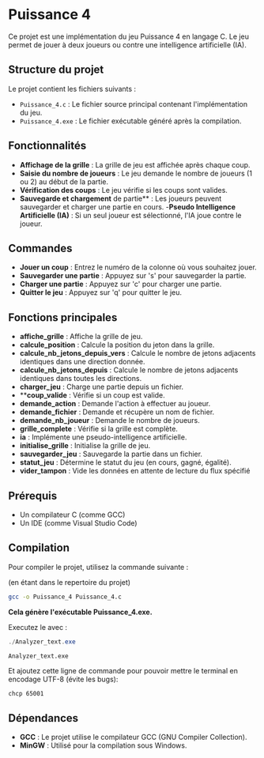 # Puissance 4

Ce projet est une implémentation du jeu Puissance 4 en langage C. Le jeu permet de jouer à deux joueurs ou contre une intelligence artificielle (IA).

## Structure du projet

Le projet contient les fichiers suivants :

- `Puissance_4.c` : Le fichier source principal contenant l'implémentation du jeu.
- `Puissance_4.exe` : Le fichier exécutable généré après la compilation.

## Fonctionnalités
- **Affichage de la grille** : La grille de jeu est affichée après chaque coup.
- **Saisie du nombre de joueurs** : Le jeu demande le nombre de joueurs (1 ou 2) au début de la partie.
- **Vérification des coups** : Le jeu vérifie si les coups sont valides.
- **Sauvegarde et chargement** de partie** : Les joueurs peuvent sauvegarder et charger une partie en cours.
-**Pseudo Intelligence Artificielle (IA)** : Si un seul joueur est sélectionné, l'IA joue contre le joueur.
  
## Commandes
- **Jouer un coup** : Entrez le numéro de la colonne où vous souhaitez jouer.
- **Sauvegarder une partie** : Appuyez sur 's' pour sauvegarder la partie.
- **Charger une partie** : Appuyez sur 'c' pour charger une partie.
- **Quitter le jeu** : Appuyez sur 'q' pour quitter le jeu.
  
## Fonctions principales
- **affiche_grille** : Affiche la grille de jeu.
- **calcule_position** : Calcule la position du jeton dans la grille.
- **calcule_nb_jetons_depuis_vers** : Calcule le nombre de jetons adjacents identiques dans une direction donnée.
- **calcule_nb_jetons_depuis** : Calcule le nombre de jetons adjacents identiques dans toutes les directions.
- **charger_jeu** : Charge une partie depuis un fichier.
- ****coup_valide** : Vérifie si un coup est valide.
- **demande_action** : Demande l'action à effectuer au joueur.
- **demande_fichier** : Demande et récupère un nom de fichier.
- **demande_nb_joueur** : Demande le nombre de joueurs.
- **grille_complete** : Vérifie si la grille est complète.
- **ia** : Implémente une pseudo-intelligence artificielle.
- **initialise_grille** : Initialise la grille de jeu.
- **sauvegarder_jeu** : Sauvegarde la partie dans un fichier.
- **statut_jeu** : Détermine le statut du jeu (en cours, gagné, égalité).
- **vider_tampon** : Vide les données en attente de lecture du flux spécifié

## Prérequis

- Un compilateur C (comme GCC)
- Un IDE (comme Visual Studio Code)

## Compilation

Pour compiler le projet, utilisez la commande suivante :

(en étant dans le repertoire du projet)
```sh
gcc -o Puissance_4 Puissance_4.c
```

**Cela génère l'exécutable Puissance_4.exe.**

Executez le avec : 

```Powershell
./Analyzer_text.exe 
```
```CDM
Analyzer_text.exe 
```

Et ajoutez cette ligne de commande pour pouvoir mettre le terminal en encodage UTF-8 (évite les bugs):
```bash
chcp 65001
```

## Dépendances

- **GCC** :  Le projet utilise le compilateur GCC (GNU Compiler Collection).
- **MinGW** : Utilisé pour la compilation sous Windows.
